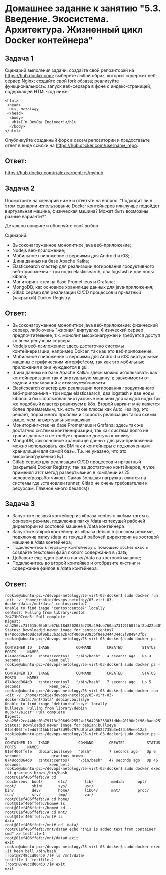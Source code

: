 Домашнее задание к занятию "5.3. Введение. Экосистема. Архитектура. Жизненный цикл Docker контейнера"
==
Задача 1
--
Сценарий выполения задачи:
создайте свой репозиторий на https://hub.docker.com;
выберете любой образ, который содержит веб-сервер Nginx;
создайте свой fork образа;
реализуйте функциональность: запуск веб-сервера в фоне с индекс-страницей, содержащей HTML-код ниже:

    <html>
     <head>
      Hey, Netology
     </head>
      <body>
       <h1>I’m DevOps Engineer!</h1>
      </body>
    </html>

Опубликуйте созданный форк в своем репозитории и предоставьте ответ в виде ссылки на https://hub.docker.com/username_repo.

Ответ:
-
https://hub.docker.com/r/alexcarpenters/myhub

Задача 2
--
Посмотрите на сценарий ниже и ответьте на вопрос: "Подходит ли в этом сценарии использование Docker контейнеров или лучше подойдет виртуальная машина, физическая машина? Может быть возможны разные варианты?"

Детально опишите и обоснуйте свой выбор.

Сценарий:
- Высоконагруженное монолитное java веб-приложение;
- Nodejs веб-приложение;
- Мобильное приложение c версиями для Android и iOS;
- Шина данных на базе Apache Kafka;
- Elasticsearch кластер для реализации логирования продуктивного веб-приложения - три ноды elasticsearch, два logstash и две ноды kibana;
- Мониторинг-стек на базе Prometheus и Grafana;
- MongoDB, как основное хранилище данных для java-приложения;
- Gitlab сервер для реализации CI/CD процессов и приватный (закрытый) Docker Registry.

Ответ:
--
- Высоконагруженное монолитное java веб-приложение: физический сервер, либо очень "жирная" виртуалка. Физический сервер предпочтительнее, т.к. монолит высоконагружен и требуется доступ ко всем ресурсам сервера.
- Nodejs веб-приложение: здесь достаточно системы контейнеризации, например Dokcer, так как это вэб-приложение.
- Мобильное приложение c версиями для Android и iOS: виртуальные машины с графическим интерфейсом, так как это мобильные приложения и они нуждаются в gui.
- Шина данных на базе Apache Kafka: здесь можно использовать как контейнеризацию так и виртуальную машину, в зависимости от задачи и требований к отказоустойчивости.
- Elasticsearch кластер для реализации логирования продуктивного веб-приложения - три ноды elasticsearch, два logstash и две ноды kibana: я бы использовал виртуальные машины для каждой ноды.Так же подобный кластер реализуем в k8s. Второй вариант мне кажется более приемлемым, т.к. есть такие плюсы как Auto Healing, это решает, порой много проблем и скорость реализации такой схемы выше, чем на виртуальных машинах.
- Мониторинг-стек на базе Prometheus и Grafana: здесь так же достатчно системы контейниризации, так как система долго не хранит данные и не требует прямого доступа к железу.
- MongoDB, как основное хранилище данных для java-приложения: можно использовать как ВМ так и контейнеры с подключенным хранилищем для самой базы. Т.к. не указано, что это высоконагруженная БД.
- Gitlab сервер для реализации CI/CD процессов и приватный (закрытый) Docker Registry: так же достаточно контейнеров, я уже применял этот метод развертывания в компании из 25 человек(разработчиков). Самая большая нагрузка ложится на системы где установлен runner, Gitlab не очень требователен к ресурсам. Главное много бэкапов))

Задача 3
--
- Запустите первый контейнер из образа centos c любым тэгом в фоновом режиме, подключив папку /data из текущей рабочей директории на хостовой машине в /data контейнера;
- Запустите второй контейнер из образа debian в фоновом режиме, подключив папку /data из текущей рабочей директории на хостовой машине в /data контейнера;
- Подключитесь к первому контейнеру с помощью docker exec и создайте текстовый файл любого содержания в /data;
- Добавьте еще один файл в папку /data на хостовой машине;
- Подключитесь во второй контейнер и отобразите листинг и содержание файлов в /data контейнера.

Ответ:
-
    rookie@ubuntu-pc:~/devops-netology/05-virt-03-docker$ sudo docker run -dit -v '/home/rookie/devops-netology/05-virt-03-docker/data:/mnt/data' centos:centos7
    Unable to find image 'centos:centos7' locally
    centos7: Pulling from library/centos
    2d473b07cdd5: Pull complete 
    Digest: sha256:c73f515d06b0fa07bb18d8202035e739a494ce760aa73129f60f4bf2bd22b407
    Status: Downloaded newer image for centos:centos7
    8748ccd064d0dca0f96b33b3da2b7df40d079383bf8ee3444344c8f884943fb7
    rookie@ubuntu-pc:~/devops-netology/05-virt-03-docker$ sudo docker ps -a
    CONTAINER ID   IMAGE            COMMAND       CREATED         STATUS         PORTS     NAMES
    8748ccd064d0   centos:centos7   "/bin/bash"   4 seconds ago   Up 3 seconds             keen_bell
    rookie@ubuntu-pc:~/devops-netology/05-virt-03-docker$ sudo docker ps -a
    CONTAINER ID   IMAGE            COMMAND       CREATED         STATUS         PORTS     NAMES
    8748ccd064d0   centos:centos7   "/bin/bash"   7 seconds ago   Up 5 seconds             keen_bell
    rookie@ubuntu-pc:~/devops-netology/05-virt-03-docker$ sudo docker run -dit -v '/home/rookie/devops-netology/05-virt-03-docker/data:/mnt/data' debian:bullseye
    Unable to find image 'debian:bullseye' locally
    bullseye: Pulling from library/debian
    d836772a1c1f: Pull complete 
    Digest: sha256:2ce44bbc00a79113c296d9d25524e15d423b23303fdbbe20190d2f96e0aeb251
    Status: Downloaded newer image for debian:bullseye
    01ef406ffefedd7446bbf2bd73d99e797dd2bfa8a0022735b3e434b69eee12a5
    rookie@ubuntu-pc:~/devops-netology/05-virt-03-docker$ sudo docker ps -a
    CONTAINER ID   IMAGE             COMMAND       CREATED          STATUS          PORTS     NAMES
    01ef406ffefe   debian:bullseye   "bash"        7 seconds ago    Up 6 seconds              gracious_brown
    8748ccd064d0   centos:centos7    "/bin/bash"   47 seconds ago   Up 46 seconds             keen_bell
    rookie@ubuntu-pc:~/devops-netology/05-virt-03-docker$ sudo docker exec -it gracious_brown /bin/bash
    root@01ef406ffefe:/# cd     
    .dockerenv  boot/       etc/        lib/        media/      opt/        root/       sbin/       sys/        usr/        
    bin/        dev/        home/       lib64/      mnt/        proc/       run/        srv/        tmp/        var/        
    root@01ef406ffefe:/# cd home/
    root@01ef406ffefe:/home# ls
    root@01ef406ffefe:/home# cd ..
    root@01ef406ffefe:/# cd mnt/
    root@01ef406ffefe:/mnt# ls
    data
    root@01ef406ffefe:/mnt# cd  data/
    root@01ef406ffefe:/mnt/data# echo "this is added text from container cmd" >> testfile-1
    root@01ef406ffefe:/mnt/data# exit
    exit
    rookie@ubuntu-pc:~/devops-netology/05-virt-03-docker$ sudo docker exec -it keen_bell /bin/bash
    [root@8748ccd064d0 /]# ls /mnt/data/
    testfile-1  testfile-2
    [root@8748ccd064d0 /]# exit
    exit
